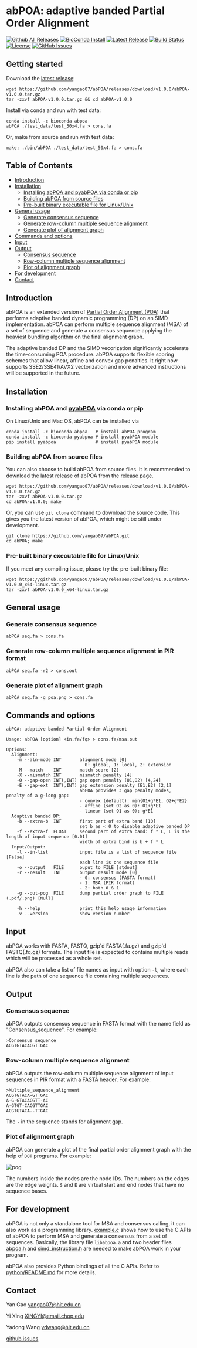 # abPOA: adaptive banded Partial Order Alignment
[![Github All Releases](https://img.shields.io/github/downloads/yangao07/abPOA/total.svg?label=Download)](https://github.com/yangao07/abPOA/releases)
[![BioConda Install](https://img.shields.io/conda/dn/bioconda/abpoa.svg?style=flag&label=BioConda%20install)](https://anaconda.org/bioconda/abpoa)
[![Latest Release](https://img.shields.io/github/release/yangao07/abPOA.svg?label=Release)](https://github.com/yangao07/abPOA/releases/latest)
[![Build Status](https://img.shields.io/travis/yangao07/abPOA/master.svg?label=Master)](https://travis-ci.org/yangao07/abPOA)
[![License](https://img.shields.io/badge/License-GPL-black.svg)](https://github.com/yangao07/abPOA/blob/master/LICENSE)
[![GitHub Issues](https://img.shields.io/github/issues/yangao07/abPOA.svg?label=Issues)](https://github.com/yangao07/abPOA/issues)
<!-- [![Published in Bioinformatics](https://img.shields.io/badge/Published%20in-Bioinformatics-purple.svg)](https://doi.org/10.1093/bioinformatics/btz376) -->

## Getting started
Download the [latest release](https://github.com/yangao07/abPOA/releases):
```
wget https://github.com/yangao07/abPOA/releases/download/v1.0.0/abPOA-v1.0.0.tar.gz
tar -zxvf abPOA-v1.0.0.tar.gz && cd abPOA-v1.0.0
```
Install via conda and run with test data:
```
conda install -c bioconda abpoa
abPOA ./test_data/test_50x4.fa > cons.fa
```
Or, make from source and run with test data:
```
make; ./bin/abPOA ./test_data/test_50x4.fa > cons.fa
```
## Table of Contents

- [Introduction](#introduction)
- [Installation](#install)
  - [Installing abPOA and pyabPOA via conda or pip](#conda)
  - [Building abPOA from source files](#build)
  - [Pre-built binary executable file for Linux/Unix](#binary)
- [General usage](#usage)
  - [Generate consensus sequence](#gen_cons)
  - [Generate row-column multiple sequence alignment](#gen_msa)
  - [Generate plot of alignment graph](#gen_plot)
- [Commands and options](#cmd)
- [Input](#input)
- [Output](#output)
  - [Consensus sequence](#cons)
  - [Row-column multiple sequence alignment](#msa)
  - [Plot of alignment graph](#plot)
- [For development](#dev)
- [Contact](#contact)

## <a name="introduction"></a>Introduction
abPOA is an extended version of [Partial Order Alignment (POA](10.1093/bioinformatics/18.3.452)) that performs adaptive banded dynamic programming (DP) on an SIMD implementation. 
abPOA can perform multiple sequence alignment (MSA) of a set of sequence and generate a consensus sequence applying the [heaviest bundling algorithm](10.1093/bioinformatics/btg109) on the final alignment graph.

The adaptive banded DP and the SIMD vecorization significantly accelerate the time-consuming POA procedure. 
abPOA supports flexible scoring schemes that allow linear, affine and convex gap penalties. 
It right now supports SSE2/SSE41/AVX2 vectorization and more advanced instructions will be supported in the future.


## <a name="install"></a>Installation

### <a name="conda"></a>Installing abPOA and [pyabPOA](python/README.md) via conda or pip
On Linux/Unix and Mac OS, abPOA can be installed via
```
conda install -c bioconda abpoa   # install abPOA program
conda install -c bioconda pyabpoa # install pyabPOA module
pip install pyabpoa               # install pyabPOA module
```

### <a name="build"></a>Building abPOA from source files
You can also choose to build abPOA from source files.
It is recommended to download the latest release of abPOA 
from the [release page](https://github.com/yangao07/abPOA/releases).
```
wget https://github.com/yangao07/abPOA/releases/download/v1.0.0/abPOA-v1.0.0.tar.gz
tar -zxvf abPOA-v1.0.0.tar.gz
cd abPOA-v1.0.0; make
```
Or, you can use `git clone` command to download the source code.
This gives you the latest version of abPOA, which might be still under development.
```
git clone https://github.com/yangao07/abPOA.git
cd abPOA; make
```

### <a name="binary"></a>Pre-built binary executable file for Linux/Unix 
If you meet any compiling issue, please try the pre-built binary file:
```
wget https://github.com/yangao07/abPOA/releases/download/v1.0.0/abPOA-v1.0.0_x64-linux.tar.gz
tar -zxvf abPOA-v1.0.0_x64-linux.tar.gz
```

## <a name="usage"></a>General usage
### <a name="gen_cons"></a>Generate consensus sequence

```
abPOA seq.fa > cons.fa
```

### <a name="gen_cons"></a>Generate row-column multiple sequence alignment in PIR format

```
abPOA seq.fa -r2 > cons.out
```

### <a name="gen_plot"></a>Generate plot of alignment graph

```
abPOA seq.fa -g poa.png > cons.fa
```

## <a name="cmd"></a>Commands and options
```
abPOA: adaptive banded Partial Order Alignment

Usage: abPOA [option] <in.fa/fq> > cons.fa/msa.out

Options:
  Alignment:
    -m --aln-mode INT       alignment mode [0]
                              0: global, 1: local, 2: extension
    -M --match    INT       match score [2]
    -X --mismatch INT       mismatch penalty [4]
    -O --gap-open INT(,INT) gap open penalty (O1,O2) [4,24]
    -E --gap-ext  INT(,INT) gap extension penalty (E1,E2) [2,1]
                            abPOA provides 3 gap penalty modes, penalty of a g-long gap:
                            - convex (default): min{O1+g*E1, O2+g*E2}
                            - affine (set O2 as 0): O1+g*E1
                            - linear (set O1 as 0): g*E1
  Adaptive banded DP:
    -b --extra-b  INT       first part of extra band [10]
                            set b as < 0 to disable adaptive banded DP
    -f --extra-f  FLOAT     second part of extra band: f * L, L is the length of input sequence [0.01]
                            width of extra bind is b + f * L
  Input/Output:
    -l --in-list            input file is a list of sequence file [False]
                            each line is one sequence file
    -o --output   FILE      ouput to FILE [stdout]
    -r --result   INT       output result mode [0]
                            - 0: consensus (FASTA format)
                            - 1: MSA (PIR format)
                            - 2: both 0 & 1
    -g --out-pog  FILE      dump partial order graph to FILE (.pdf/.png) [Null]

    -h --help               print this help usage information
    -v --version            show version number

```

## <a name="input"></a>Input
abPOA works with FASTA, FASTQ, gzip'd FASTA(.fa.gz) and gzip'd FASTQ(.fq.gz) formats. The input file is expected to contains multiple reads which will be processed as a whole set. 

abPOA also can take a list of file names as input with option `-l`, where each line is the path of one sequence file containing multiple sequences.

## <a name="output"></a>Output
### <a name="cons"></a>Consensus sequence 
abPOA outputs consensus sequence in FASTA format with the name field as "Consensus_sequence".
For example:
```
>Consensus_sequence
ACGTGTACACGTTGAC
```
### <a name="msa"></a>Row-column multiple sequence alignment
abPOA outputs the row-column multiple sequence alignment of input sequences in PIR format with a FASTA header. For example:
```
>Multiple_sequence_alignment
ACGTGTACA-GTTGAC
A-G-GTACACGTT-AC
A-GTGT-CACGTTGAC
ACGTGTACA--TTGAC
```
The `-` in the sequence stands for alignment gap. 

### <a name="plot"></a>Plot of alignment graph

abPOA can generate a plot of the final partial order alignment graph with the help of `DOT` programs. For example:

![pog](https://github.com/yangao07/abPOA/blob/master/pog.png)

The numbers inside the nodes are the node IDs. The numbers on the edges are the edge weights.
`S` and `E` are virtual start and end nodes that have no sequence bases.

## <a name="dev"></a>For development
abPOA is not only a standalone tool for MSA and consensus calling, it can also work as a programming library. [example.c](example.c) shows how to use the C APIs of abPOA to perform MSA and generate a consensus from a set of sequences. Basically, the library file `libabpoa.a` and two header files [abpoa.h](include/abpoa.h) and [simd_instruction.h](include/simd_instruction.h) are needed to make abPOA work in your program.

abPOA also provides Python bindings of all the C APIs. Refer to [python/README.md](python) for more details.

## <a name="contact"></a>Contact
Yan Gao yangao07@hit.edu.cn

Yi Xing XINGYI@email.chop.edu

Yadong Wang ydwang@hit.edu.cn

[github issues](https://github.com/yangao07/abPOA/issues)
